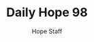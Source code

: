 ---
image: /assets/img/daily-hope-default-artwork.png
title: Daily Hope 98
number: 98
categories:
  - Daily Hope
author: Hope Staff
notes: Daily Hope 98
embed: >-
  EMBED_GOES_HERE
---